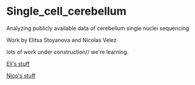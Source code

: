 # Single_cell_cerebellum
Analyzing publicly available data of cerebellum single nuclei sequencing

Work by Elitsa Stoyanova and Nicolas Velez

lots of work under construction// we're learning.

[Eli's stuff](https://estoyanova.github.io/single_cell_cerebellum/snSeq_cb_dev.nb.html)



[Nico's stuff](https://estoyanova.github.io/single_cell_cerebellum/nico_sn_seq_analysis.nb.html)